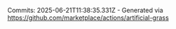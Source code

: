 Commits: 2025-06-21T11:38:35.331Z - Generated via https://github.com/marketplace/actions/artificial-grass
<br>
